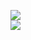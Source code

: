 [![](https://img.shields.io/badge/Made%20With-Github%20Spray-lightgrey.svg?style=for-the-badge&logo=github)](https://github.com/Annihil/github-spray#24749)  
[![](https://i.imgur.com/2DrTn0Z.gif)](https://github.com/Annihil/github-spray)